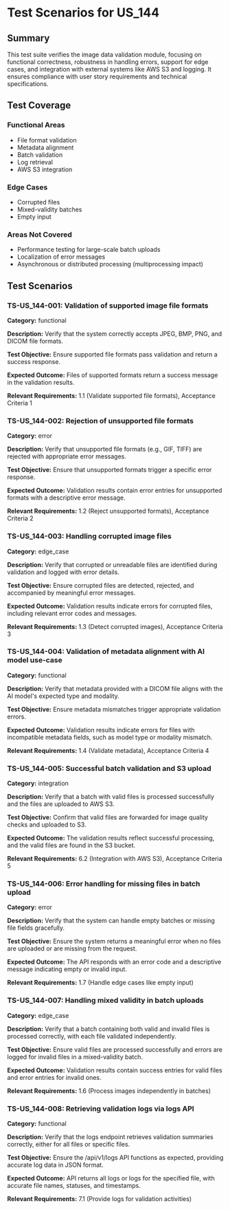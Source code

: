 # Test Scenarios for US_144

## Summary
This test suite verifies the image data validation module, focusing on functional correctness, robustness in handling errors, support for edge cases, and integration with external systems like AWS S3 and logging. It ensures compliance with user story requirements and technical specifications.

## Test Coverage
### Functional Areas
- File format validation
- Metadata alignment
- Batch validation
- Log retrieval
- AWS S3 integration

### Edge Cases
- Corrupted files
- Mixed-validity batches
- Empty input

### Areas Not Covered
- Performance testing for large-scale batch uploads
- Localization of error messages
- Asynchronous or distributed processing (multiprocessing impact)

## Test Scenarios

### TS-US_144-001: Validation of supported image file formats

**Category:** functional

**Description:**
Verify that the system correctly accepts JPEG, BMP, PNG, and DICOM file formats.

**Test Objective:**
Ensure supported file formats pass validation and return a success response.

**Expected Outcome:**
Files of supported formats return a success message in the validation results.

**Relevant Requirements:** 1.1 (Validate supported file formats), Acceptance Criteria 1

### TS-US_144-002: Rejection of unsupported file formats

**Category:** error

**Description:**
Verify that unsupported file formats (e.g., GIF, TIFF) are rejected with appropriate error messages.

**Test Objective:**
Ensure that unsupported formats trigger a specific error response.

**Expected Outcome:**
Validation results contain error entries for unsupported formats with a descriptive error message.

**Relevant Requirements:** 1.2 (Reject unsupported formats), Acceptance Criteria 2

### TS-US_144-003: Handling corrupted image files

**Category:** edge_case

**Description:**
Verify that corrupted or unreadable files are identified during validation and logged with error details.

**Test Objective:**
Ensure corrupted files are detected, rejected, and accompanied by meaningful error messages.

**Expected Outcome:**
Validation results indicate errors for corrupted files, including relevant error codes and messages.

**Relevant Requirements:** 1.3 (Detect corrupted images), Acceptance Criteria 3

### TS-US_144-004: Validation of metadata alignment with AI model use-case

**Category:** functional

**Description:**
Verify that metadata provided with a DICOM file aligns with the AI model's expected type and modality.

**Test Objective:**
Ensure metadata mismatches trigger appropriate validation errors.

**Expected Outcome:**
Validation results indicate errors for files with incompatible metadata fields, such as model type or modality mismatch.

**Relevant Requirements:** 1.4 (Validate metadata), Acceptance Criteria 4

### TS-US_144-005: Successful batch validation and S3 upload

**Category:** integration

**Description:**
Verify that a batch with valid files is processed successfully and the files are uploaded to AWS S3.

**Test Objective:**
Confirm that valid files are forwarded for image quality checks and uploaded to S3.

**Expected Outcome:**
The validation results reflect successful processing, and the valid files are found in the S3 bucket.

**Relevant Requirements:** 6.2 (Integration with AWS S3), Acceptance Criteria 5

### TS-US_144-006: Error handling for missing files in batch upload

**Category:** error

**Description:**
Verify that the system can handle empty batches or missing file fields gracefully.

**Test Objective:**
Ensure the system returns a meaningful error when no files are uploaded or are missing from the request.

**Expected Outcome:**
The API responds with an error code and a descriptive message indicating empty or invalid input.

**Relevant Requirements:** 1.7 (Handle edge cases like empty input)

### TS-US_144-007: Handling mixed validity in batch uploads

**Category:** edge_case

**Description:**
Verify that a batch containing both valid and invalid files is processed correctly, with each file validated independently.

**Test Objective:**
Ensure valid files are processed successfully and errors are logged for invalid files in a mixed-validity batch.

**Expected Outcome:**
Validation results contain success entries for valid files and error entries for invalid ones.

**Relevant Requirements:** 1.6 (Process images independently in batches)

### TS-US_144-008: Retrieving validation logs via logs API

**Category:** functional

**Description:**
Verify that the logs endpoint retrieves validation summaries correctly, either for all files or specific files.

**Test Objective:**
Ensure the /api/v1/logs API functions as expected, providing accurate log data in JSON format.

**Expected Outcome:**
API returns all logs or logs for the specified file, with accurate file names, statuses, and timestamps.

**Relevant Requirements:** 7.1 (Provide logs for validation activities)
